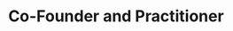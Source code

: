 ---
name: "James Cade Henderson"
credentials:
    - MSN
    - APRN
    - FNP-C
    - ENP-C
    - PMHNP-BC
title: "Co-Founder and Practitioner"
education:
    - Associate Registered Nursing - Northeast Alabama Community College
    - Masters of Science in Nursing - Samford University in Birmingham, Alabama
    - Post-graduate certifactions in emergency nurse practice and mental health
specialties:
    - Anxiety Disorders
    - Depressive Disorders
    - Attention Deficit Disorders
    - Bipolar Disorders
    - Autism Spectrum Disorders
    - Personality Disorders
bio: "James is a board-certified family, emergency, and psychiatric nurse practitioner with extensive training from Northeast Alabama Community College and Samford University. He specializes in outpatient psychiatric care, offering medication management and supportive therapy."
approach: "I believe in creating a collaborative therapeutic relationship with my patients, working together to develop personalized treatment plans that address their unique needs and goals."
image: "./james-cade-henderson.jpg"
---